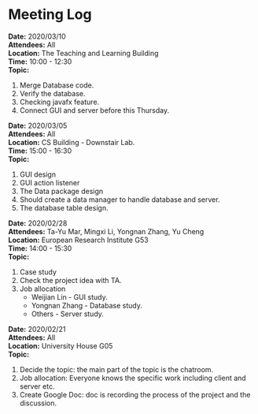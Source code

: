 # Meeting Log  
**Date:** 2020/03/10  
**Attendees:** All  
**Location:** The Teaching and Learning Building  
**Time:** 10:00 - 12:30  
**Topic:**  
1. Merge Database code.  
2. Verify the database.  
3. Checking javafx feature.  
4. Connect GUI and server before this Thursday.
  
**Date:** 2020/03/05  
**Attendees:** All  
**Location:** CS Building - Downstair Lab.  
**Time:** 15:00 - 16:30  
**Topic:**  
1. GUI design  
2. GUI action listener  
3. The Data package design  
4. Should create a data manager to handle database and server.  
5. The database table design.  
  
**Date:** 2020/02/28  
**Attendees:** Ta-Yu Mar, Mingxi Li, Yongnan Zhang, Yu Cheng  
**Location:** European Research Institute G53  
**Time:** 14:00 - 15:30  
**Topic:**  
1. Case study  
2. Check the project idea with TA.  
3. Job allocation  
    - Weijian Lin - GUI study.  
    - Yongnan Zhang - Database study.  
    - Others - Server study.  
 
**Date:** 2020/02/21<br/>
**Attendees:** All<br/>
**Location:** University House G05<br/>
**Topic:**<br/>
1. Decide the topic: the main part of the topic is the chatroom.<br/>
2. Job allocation: Everyone knows the specific work including client and server etc.<br/>
3. Create Google Doc: doc is recording the process of the project and the discussion.<br/>
